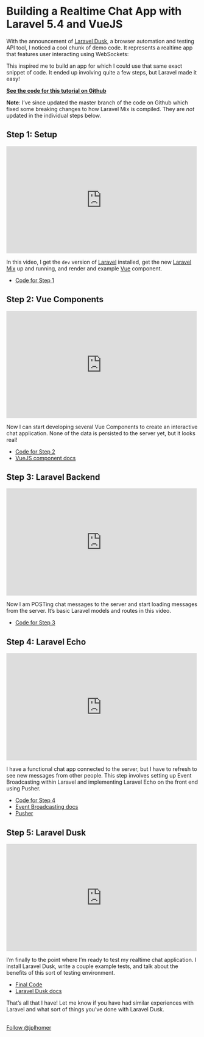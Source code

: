 <h1>Building a Realtime Chat App with Laravel 5.4 and VueJS</h1>
</header>
<section class="entry-content">
<p>With the announcement of <a href="https://laravel.com/docs/master/dusk">Laravel Dusk</a>, a browser automation and testing API tool, I noticed a cool chunk of demo code. It represents a realtime app that features user interacting using WebSockets:</p>
<p><script src="https://gist.github.com/jplhomer/a4d08754e7e1a9259c5d71c038a4d2da.js"></script></p>
<p>This inspired me to build an app for which I could use that same exact snippet of code. It ended up involving quite a few steps, but Laravel made it easy!</p>
<p><strong><a href="https://github.com/jplhomer/laravel-realtime-chat-demo">See the code for this tutorial on Github</a></strong></p>
<p><strong>Note</strong>: I&#8217;ve since updated the master branch of the code on Github which fixed some breaking changes to how Laravel Mix is compiled. They are <em>not</em> updated in the individual steps below.</p>
<h2 id="setup">Step 1: Setup</h2>
<p><iframe width="500" height="281" src="https://www.youtube.com/embed/rL-dJcxC8X8?feature=oembed" frameborder="0" allowfullscreen></iframe></p>
<p>In this video, I get the <code>dev</code> version of <a href="https://laravel.com/">Laravel</a> installed, get the new <a href="https://laravel.com/docs/master/mix">Laravel Mix</a> up and running, and render and example <a href="https://vuejs.org/">Vue</a> component.</p>
<ul>
<li><a href="https://github.com/jplhomer/laravel-realtime-chat-demo/tree/step1">Code for Step 1</a></li>
</ul>
<h2 id="vue">Step 2: Vue Components</h2>
<p><iframe width="500" height="281" src="https://www.youtube.com/embed/pTVCW5k4piU?feature=oembed" frameborder="0" allowfullscreen></iframe></p>
<p>Now I can start developing several Vue Components to create an interactive chat application. None of the data is persisted to the server yet, but it looks real!</p>
<ul>
<li><a href="https://github.com/jplhomer/laravel-realtime-chat-demo/tree/step2">Code for Step 2</a></li>
<li><a href="https://vuejs.org/v2/guide/components.html">VueJS component docs</a></li>
</ul>
<h2 id="backend">Step 3: Laravel Backend</h2>
<p><iframe width="500" height="281" src="https://www.youtube.com/embed/8aTfMHg3V1Q?feature=oembed" frameborder="0" allowfullscreen></iframe></p>
<p>Now I am POSTing chat messages to the server and start loading messages from the server. It&#8217;s basic Laravel models and routes in this video.</p>
<ul>
<li><a href="https://github.com/jplhomer/laravel-realtime-chat-demo/tree/step3">Code for Step 3</a></li>
</ul>
<h2 id="echo">Step 4: Laravel Echo</h2>
<p><iframe width="500" height="281" src="https://www.youtube.com/embed/iiBcOKYxd0Q?feature=oembed" frameborder="0" allowfullscreen></iframe></p>
<p>I have a functional chat app connected to the server, but I have to refresh to see new messages from other people. This step involves setting up Event Broadcasting within Laravel and implementing Laravel Echo on the front end using Pusher.</p>
<ul>
<li><a href="https://github.com/jplhomer/laravel-realtime-chat-demo/tree/step4">Code for Step 4</a></li>
<li><a href="https://laravel.com/docs/master/broadcasting">Event Broadcasting docs</a></li>
<li><a href="https://pusher.com/">Pusher</a></li>
</ul>
<h2 id="dusk">Step 5: Laravel Dusk</h2>
<p><iframe width="500" height="281" src="https://www.youtube.com/embed/wrF3cw0y95s?feature=oembed" frameborder="0" allowfullscreen></iframe></p>
<p>I&#8217;m finally to the point where I&#8217;m ready to test my realtime chat application. I install Laravel Dusk, write a couple example tests, and talk about the benefits of this sort of testing environment.</p>
<ul>
<li><a href="https://github.com/jplhomer/laravel-realtime-chat-demo/">Final Code</a></li>
<li><a href="https://laravel.com/docs/master/dusk">Laravel Dusk docs</a></li>
</ul>
<p>That&#8217;s all that I have! Let me know if you have had similar experiences with Laravel and what sort of things you&#8217;ve done with Laravel Dusk.</p>
<p><a class="twitter-follow-button" href="https://twitter.com/jplhomer"><br />
Follow @jplhomer</a></p>